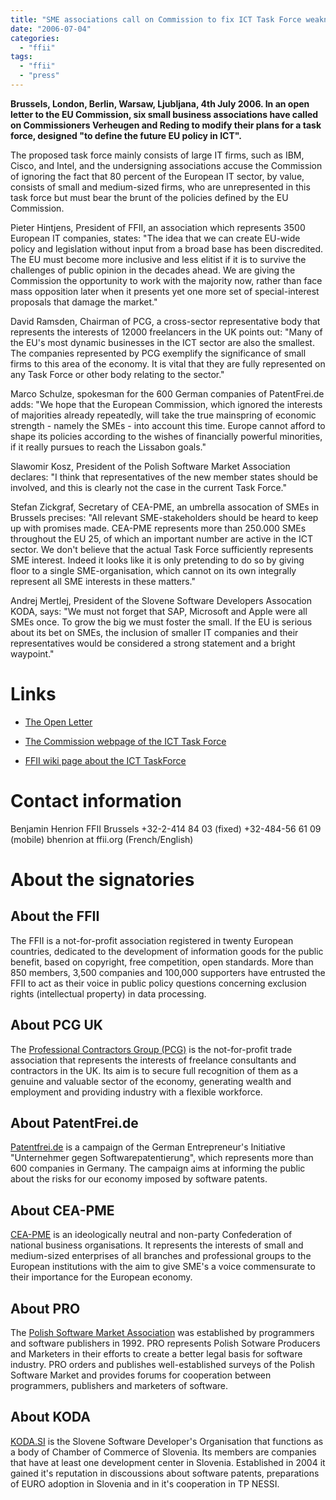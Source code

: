 ```yaml
---
title: "SME associations call on Commission to fix ICT Task Force weaknesses"
date: "2006-07-04"
categories: 
  - "ffii"
tags: 
  - "ffii"
  - "press"
---
```


**Brussels, London, Berlin, Warsaw, Ljubljana, 4th July 2006. In an open letter to the EU Commission, six small business associations have called on Commissioners Verheugen and Reding to modify their plans for a task force, designed "to define the future EU policy in ICT".**

The proposed task force mainly consists of large IT firms, such as IBM, Cisco, and Intel, and the undersigning associations accuse the Commission of ignoring the fact that 80 percent of the European IT sector, by value, consists of small and medium-sized firms, who are unrepresented in this task force but must bear the brunt of the policies defined by the EU Commission.

Pieter Hintjens, President of FFII, an association which represents 3500 European IT companies, states: "The idea that we can create EU-wide policy and legislation without input from a broad base has been discredited. The EU must become more inclusive and less elitist if it is to survive the challenges of public opinion in the decades ahead. We are giving the Commission the opportunity to work with the majority now, rather than face mass opposition later when it presents yet one more set of special-interest proposals that damage the market."

David Ramsden, Chairman of PCG, a cross-sector representative body that represents the interests of 12000 freelancers in the UK points out: "Many of the EU's most dynamic businesses in the ICT sector are also the smallest. The companies represented by PCG exemplify the significance of small firms to this area of the economy. It is vital that they are fully represented on any Task Force or other body relating to the sector."

Marco Schulze, spokesman for the 600 German companies of PatentFrei.de adds: "We hope that the European Commission, which ignored the interests of majorities already repeatedly, will take the true mainspring of economic strength - namely the SMEs - into account this time. Europe cannot afford to shape its policies according to the wishes of financially powerful minorities, if it really pursues to reach the Lissabon goals."

Slawomir Kosz, President of the Polish Software Market Association declares: "I think that representatives of the new member states should be involved, and this is clearly not the case in the current Task Force."

Stefan Zickgraf, Secretary of CEA-PME, an umbrella assocation of SMEs in Brussels precises: "All relevant SME-stakeholders should be heard to keep up with promises made. CEA-PME represents more than 250.000 SMEs throughout the EU 25, of which an important number are active in the ICT sector. We don't believe that the actual Task Force sufficiently represents SME interest. Indeed it looks like it is only pretending to do so by giving floor to a single SME-organisation, which cannot on its own integrally represent all SME interests in these matters."

Andrej Mertlej, President of the Slovene Software Developers Assocation KODA, says: "We must not forget that SAP, Microsoft and Apple were all SMEs once. To grow the big we must foster the small. If the EU is serious about its bet on SMEs, the inclusion of smaller IT companies and their representatives would be considered a strong statement and a bright waypoint."

# Links

- [The Open Letter](http://kwiki.ffii.org/IctTaskForceOpenLetter060703En)
    
- [The Commission webpage of the ICT Task Force](http://ec.europa.eu/enterprise/ict/taskforce.htm)
    
- [FFII wiki page about the ICT TaskForce](http://kwiki.ffii.org/IctTaskForceEn)
    

# Contact information

Benjamin Henrion FFII Brussels +32-2-414 84 03 (fixed) +32-484-56 61 09 (mobile) bhenrion at ffii.org (French/English)

# About the signatories

## About the FFII

The FFII is a not-for-profit association registered in twenty European countries, dedicated to the development of information goods for the public benefit, based on copyright, free competition, open standards. More than 850 members, 3,500 companies and 100,000 supporters have entrusted the FFII to act as their voice in public policy questions concerning exclusion rights (intellectual property) in data processing.

## About PCG UK

The [Professional Contractors Group (PCG)](http://www.pcg.org.uk/) is the not-for-profit trade association that represents the interests of freelance consultants and contractors in the UK. Its aim is to secure full recognition of them as a genuine and valuable sector of the economy, generating wealth and employment and providing industry with a flexible workforce.

## About PatentFrei.de

[Patentfrei.de](http://www.patentfrei.de/) is a campaign of the German Entrepreneur's Initiative "Unternehmer gegen Softwarepatentierung", which represents more than 600 companies in Germany. The campaign aims at informing the public about the risks for our economy imposed by software patents.

## About CEA-PME

[CEA-PME](http://www.cea-pme.org/) is an ideologically neutral and non-party Confederation of national business organisations. It represents the interests of small and medium-sized enterprises of all branches and professional groups to the European institutions with the aim to give SME's a voice commensurate to their importance for the European economy.

## About PRO

The [Polish Software Market Association](http://www.pro.org.pl/) was established by programmers and software publishers in 1992. PRO represents Polish Sotware Producers and Marketers in their efforts to create a better legal basis for software industry. PRO orders and publishes well-established surveys of the Polish Software Market and provides forums for cooperation between programmers, publishers and marketers of software.

## About KODA

[KODA.SI](http://www.gzs.si/koda.si/) is the Slovene Software Developer's Organisation that functions as a body of Chamber of Commerce of Slovenia. Its members are companies that have at least one development center in Slovenia. Established in 2004 it gained it's reputation in discoussions about software patents, preparations of EURO adoption in Slovenia and in it's cooperation in TP NESSI.
